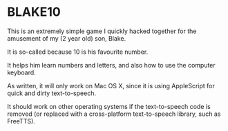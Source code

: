 BLAKE10
=======

This is an extremely simple game I quickly hacked together for the amusement of
my (2 year old) son, Blake.

It is so-called because 10 is his favourite number.

It helps him learn numbers and letters, and also how to use the computer
keyboard.

As written, it will only work on Mac OS X, since it is using AppleScript for
quick and dirty text-to-speech.

It should work on other operating systems if the text-to-speech code is removed
(or replaced with a cross-platform text-to-speech library, such as FreeTTS).

